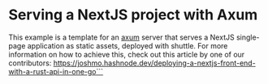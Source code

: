 # Serving a NextJS project with Axum

This example is a template for an [axum](https://github.com/tokio-rs/axum) server that serves a NextJS single-page application as static assets, deployed with shuttle. For more information on how to achieve this, check out this article by one of our contributors:  https://joshmo.hashnode.dev/deploying-a-nextjs-front-end-with-a-rust-api-in-one-go```
